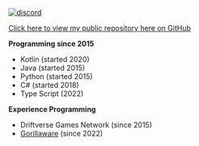 [![discord](https://user-images.githubusercontent.com/56804058/201456946-a875569b-a54f-4909-b79f-02f692540a56.png)](https://discordapp.com/users/hypenage#9599)

[Click here to view my public repository here on GitHub](https://github.com/tylerfrydenlund/tylerfrydenlund)

**Programming since 2015**
- Kotlin (started 2020)
- Java (started 2015)
- Python (started 2015)
- C# (started 2018)
- Type Script (2022)

**Experience Programming**
- Driftverse Games Network (since 2015)
- [Gorillaware](https://gorillaware.io) (since 2022)
